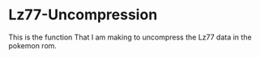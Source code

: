 # Lz77-Uncompression
This is the function That I am making to uncompress the Lz77 data in the pokemon rom.
